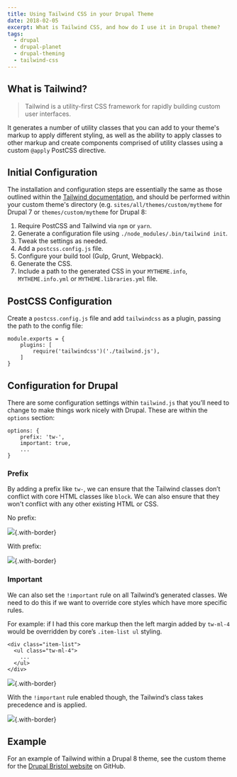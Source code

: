 ```yaml
---
title: Using Tailwind CSS in your Drupal Theme
date: 2018-02-05
excerpt: What is Tailwind CSS, and how do I use it in Drupal theme?
tags:
  - drupal
  - drupal-planet
  - drupal-theming
  - tailwind-css
---
```


## What is Tailwind?

> Tailwind is a utility-first CSS framework for rapidly building custom user
> interfaces.

It generates a number of utility classes that you can add to your theme's markup
to apply different styling, as well as the ability to apply classes to other
markup and create components comprised of utility classes using a custom
`@apply` PostCSS directive.

## Initial Configuration

The installation and configuration steps are essentially the same as those
outlined within the [Tailwind documentation][1], and should be performed within
your custom theme's directory (e.g. `sites/all/themes/custom/mytheme` for Drupal
7 or `themes/custom/mytheme` for Drupal 8:

1. Require PostCSS and Tailwind via `npm` or `yarn`.
1. Generate a configuration file using `./node_modules/.bin/tailwind init`.
1. Tweak the settings as needed.
1. Add a `postcss.config.js` file.
1. Configure your build tool (Gulp, Grunt, Webpack).
1. Generate the CSS.
1. Include a path to the generated CSS in your `MYTHEME.info`,
   `MYTHEME.info.yml` or `MYTHEME.libraries.yml` file.

## PostCSS Configuration

Create a `postcss.config.js` file and add `tailwindcss` as a plugin, passing the
path to the config file:

```language-js
module.exports = {
    plugins: [
        require('tailwindcss')('./tailwind.js'),
    ]
}
```

## Configuration for Drupal

There are some configuration settings within `tailwind.js` that you’ll need to
change to make things work nicely with Drupal. These are within the `options`
section:

```language-js
options: {
    prefix: 'tw-',
    important: true,
    ...
}
```

### Prefix

By adding a prefix like `tw-`, we can ensure that the Tailwind classes don’t
conflict with core HTML classes like `block`. We can also ensure that they won't
conflict with any other existing HTML or CSS.

No prefix:

![](/images/blog/using-tailwind-drupal/prefix-1.png){.with-border}

With prefix:

![](/images/blog/using-tailwind-drupal/prefix-2.png){.with-border}

### Important

We can also set the `!important` rule on all Tailwind’s generated classes. We
need to do this if we want to override core styles which have more specific
rules.

For example: if I had this core markup then the left margin added by `tw-ml-4`
would be overridden by core’s `.item-list ul` styling.

```language-html
<div class="item-list">
  <ul class="tw-ml-4">
    ...
  </ul>
</div>
```

![](/images/blog/using-tailwind-drupal/important-1.png){.with-border}

With the `!important` rule enabled though, the Tailwind’s class takes precedence
and is applied.

![](/images/blog/using-tailwind-drupal/important-2.png){.with-border}

## Example

For an example of Tailwind within a Drupal 8 theme, see the custom theme for the
[Drupal Bristol website][0] on GitHub.

[0]:
  https://github.com/drupalbristol/drupal-bristol-website/tree/master/web/themes/custom/drupalbristol
[1]: https://tailwindcss.com/docs/installation
[2]: https://www.npmjs.com/get-npm
[3]: https://yarnpkg.com/lang/en/docs/install
